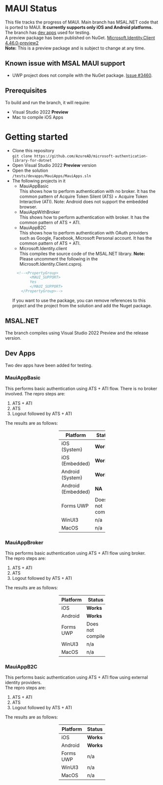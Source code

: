 # MAUI Status
This file tracks the progress of MAUI. Main branch has MSAL.NET code that is ported to MAUI. **It currently supports only iOS and Android platforms.** The branch has [dev apps](https://github.com/AzureAD/microsoft-authentication-library-for-dotnet/tree/main/tests/devapps/MauiApps) used for testing.   
A preview package has been published on NuGet. [Microsoft.Identity.Client 4.46.0-preview2]( https://www.nuget.org/packages/Microsoft.Identity.Client/4.46.0-preview2)  
**Note:** This is a preview package and is subject to change at any time.

## Known issue with MSAL MAUI support
- UWP project does not compile with the NuGet package. [Issue #3460](https://github.com/AzureAD/microsoft-authentication-library-for-dotnet/issues/3460).

## Prerequisites
To build and run the branch, it will require:
- Visual Studio 2022 **Preview**
- Mac to compile iOS Apps

# Getting started
- Clone this repository  
`git clone https://github.com/AzureAD/microsoft-authentication-library-for-dotnet`  
- Open Visual Studio 2022 **Preview** version
- Open the solution  
`/tests/devapps/MauiApps/MauiApps.sln`
- The following projects in it
    - MauiAppBasic  
    This shows how to perform authentication with no broker. It has the common pattern of Acquire Token Silent (ATS) + Acquire Token Interactive (ATI). Note: Android does not support the embedded browser.
    - MauiAppWithBroker  
    This shows how to perform authentication with broker. It has the common pattern of ATS + ATI.
    - MauiAppB2C  
    This shows how to perform authentication with OAuth providers such as Google, Facebook, Microsoft Personal account. It has the common pattern of ATS + ATI.
    - Microsoft.Identity.client  
    This compiles the source code of the MSAL.NET library. **Note:** Please uncomment the following in the Microsoft.Identity.Client.csproj.  
    ``` xml
      <!--<PropertyGroup>
            <MAUI_SUPPORT>
            Yes
            </MAUI_SUPPORT>
        </PropertyGroup>-->
    ```
    If you want to use the package, you can remove references to this project and the project from the solution and add the Nuget package.

## MSAL.NET
The branch compiles using Visual Studio 2022 Preview and the release version.

## Dev Apps
Two dev apps have been added for testing.

### MauiAppBasic
This performs basic authentication using ATS + ATI flow. There is no broker involved. 
The repro steps are:
1. ATS + ATI
2. ATS
3. Logout followed by ATS + ATI


The results are as follows:

<div style="margin-left: auto;
            margin-right: auto;
            width: 30%">

| Platform | Status |
| ----------- | ----------- |
| iOS (System) | **Works** |
| iOS (Embedded) | **Works** |
| Android (System) | **Works** |
| Android (Embedded) | **NA** |
| Forms UWP | Does not compile |
| WinUI3 | n/a |
| MacOS | n/a |
</div>

### MauiAppBroker
This performs basic authentication using ATS + ATI flow using broker.  
The repro steps are:
1. ATS + ATI
2. ATS
3. Logout followed by ATS + ATI


The results are as follows:

<div style="margin-left: auto;
            margin-right: auto;
            width: 30%">

| Platform | Status |
| ----------- | ----------- |
| iOS | **Works** |
| Android | **Works** |
| Forms UWP | Does not compile |
| WinUI3 | n/a |
| MacOS | n/a |
</div>

### MauiAppB2C
This performs basic authentication using ATS + ATI flow using external identity providers.  
The repro steps are:
1. ATS + ATI
2. ATS
3. Logout followed by ATS + ATI


The results are as follows:

<div style="margin-left: auto;
            margin-right: auto;
            width: 30%">

| Platform | Status |
| ----------- | ----------- |
| iOS | **Works** |
| Android | **Works** |
| Forms UWP | n/a |
| WinUI3 | n/a |
| MacOS | n/a |
</div>
